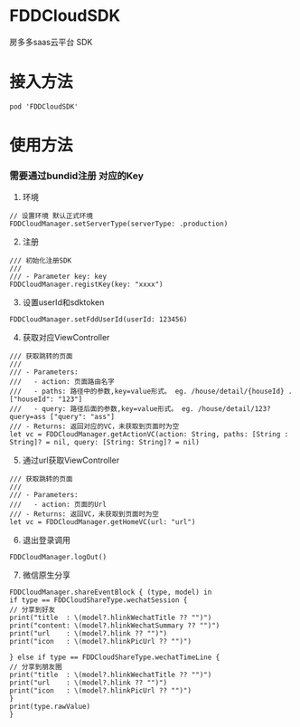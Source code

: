 # FDDCloudSDK
房多多saas云平台 SDK

# 接入方法
```
pod 'FDDCloudSDK'
```

# 使用方法
### 需要通过bundid注册 对应的Key
1. 环境
```
// 设置环境 默认正式环境
FDDCloudManager.setServerType(serverType: .production)
```
2.   注册
```
/// 初始化注册SDK
///
/// - Parameter key: key
FDDCloudManager.registKey(key: "xxxx")
```
3. 设置userId和sdktoken
```
FDDCloudManager.setFddUserId(userId: 123456)
```
4. 获取对应ViewController
```
/// 获取跳转的页面
///
/// - Parameters:
///   - action: 页面路由名字
///   - paths: 路径中的参数,key=value形式。 eg. /house/detail/{houseId} .["houseId": "123"]
///   - query: 路径后面的参数,key=value形式。 eg. /house/detail/123?query=ass ["query": "ass"]
/// - Returns: 返回对应的VC，未获取到页面时为空
let vc = FDDCloudManager.getActionVC(action: String, paths: [String : String]? = nil, query: [String: String]? = nil)
```
5. 通过url获取ViewController
```
/// 获取跳转的页面
///
/// - Parameters:
///   - action: 页面的Url
/// - Returns: 返回VC，未获取到页面时为空
let vc = FDDCloudManager.getHomeVC(url: "url")
```
6. 退出登录调用
```
FDDCloudManager.logOut()
```

7. 微信原生分享
```
FDDCloudManager.shareEventBlock { (type, model) in
if type == FDDCloudShareType.wechatSession {
// 分享到好友
print("title  : \(model?.hlinkWechatTitle ?? "")")
print("content: \(model?.hlinkWechatSummary ?? "")")
print("url    : \(model?.hlink ?? "")")
print("icon   : \(model?.hlinkPicUrl ?? "")")

} else if type == FDDCloudShareType.wechatTimeLine {
// 分享到朋友圈
print("title  : \(model?.hlinkWechatTitle ?? "")")
print("url    : \(model?.hlink ?? "")")
print("icon   : \(model?.hlinkPicUrl ?? "")")
}
print(type.rawValue)
}
```
